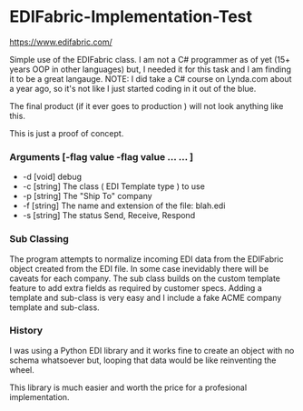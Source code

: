 # EDIFabric-Implementation-Test

https://www.edifabric.com/

Simple use of the EDIFabric class. I am not a C# programmer as of yet (15+ years OOP in other languages) but, I needed it for this task and I am finding it to be a great langauge.
NOTE: I did take a C# course on Lynda.com about a year ago, so it's not like I just started coding in it out of the blue.

The final product (if it ever goes to production ) will not look anything like this.

This is just a proof of concept.

### Arguments [-flag value -flag value ... ... ]

* -d [void] debug
* -c [string] The class ( EDI Template type ) to use
* -p [string] The "Ship To" company
* -f [string] The name and extension of the file: blah.edi
* -s [string] The status Send, Receive, Respond

### Sub Classing

The program attempts to normalize incoming EDI data from the EDIFabric object created from the EDI file. In some case inevidably there will be caveats for each company. The sub class builds on the custom template feature to add extra fields as required by customer specs. Adding a template and sub-class is very easy and I include a fake ACME company template and sub-class.

### History

I was using a Python EDI library and it works fine to create an object with no schema whatsoever but, looping that data would be like reinventing the wheel.

This library is much easier and worth the price for a profesional implementation.




